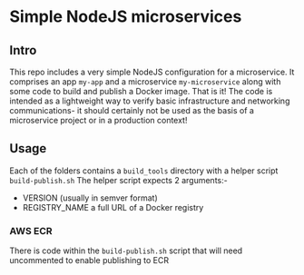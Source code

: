 # Simple NodeJS microservices

## Intro
This repo includes a very simple NodeJS configuration for a microservice. It comprises an app `my-app` and a microservice `my-microservice` along with some code to build and publish a Docker image. That is it! 
The code is intended as a lightweight way to verify basic infrastructure and networking communications- it should certainly not be used as the basis of a microservice project or in a production context!

## Usage
Each of the folders contains a `build_tools` directory with a helper script `build-publish.sh`
The helper script expects 2 arguments:-
- VERSION (usually in semver format)
- REGISTRY_NAME a full URL of a Docker registry

### AWS ECR
There is code within the `build-publish.sh` script that will need uncommented to enable publishing to ECR
